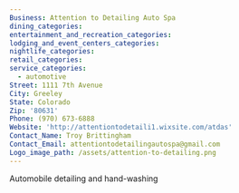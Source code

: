 ```yaml
---
Business: Attention to Detailing Auto Spa
dining_categories:
entertainment_and_recreation_categories:
lodging_and_event_centers_categories:
nightlife_categories:
retail_categories:
service_categories:
  - automotive
Street: 1111 7th Avenue
City: Greeley
State: Colorado
Zip: '80631'
Phone: (970) 673-6888
Website: 'http://attentiontodetaili1.wixsite.com/atdas'
Contact_Name: Troy Brittingham
Contact_Email: attentiontodetailingautospa@gmail.com
Logo_image_path: /assets/attention-to-detailing.png
---
```



Automobile detailing and hand-washing